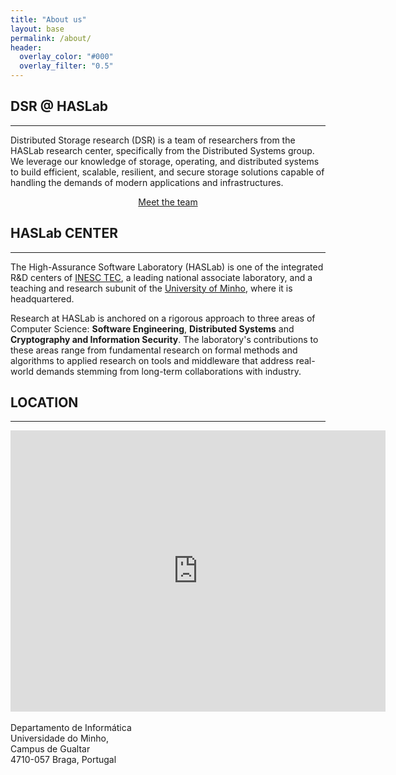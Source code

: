 ```yaml
---
title: "About us"
layout: base
permalink: /about/
header:
  overlay_color: "#000"
  overlay_filter: "0.5"
---
```


<link rel="stylesheet" href="/assets/css/map.css">

<h2>DSR @ HASLab</h2>
<hr>

Distributed Storage research (DSR) is a team of researchers from the HASLab research center, specifically from the Distributed Systems group.
We leverage our knowledge of storage, operating, and distributed systems to build efficient, scalable, resilient, and secure storage solutions capable of handling the demands of modern applications and infrastructures.

<p style="text-align:center">
<a href="/people" class="btn btn--inverse" >Meet the team</a>
</p>

<h2>HASLab CENTER</h2>
<hr>

The High-Assurance Software Laboratory (HASLab) is one of the integrated R&D centers of [INESC TEC](https://www.inesctec.pt/en), a leading national associate laboratory, and a teaching and research subunit of the [University of Minho](https://www.uminho.pt/EN), where it is headquartered.

Research at HASLab is anchored on a rigorous approach to three areas of Computer Science: **Software Engineering**, **Distributed Systems** and **Cryptography and Information Security**. The laboratory's contributions to these areas range from fundamental research on formal methods and algorithms to applied research on tools and middleware that address real-world demands stemming from long-term collaborations with industry.




<h2>LOCATION</h2>
<hr>

<div class="loc-container">

  <div class="loc-map">
    <iframe src="https://www.google.com/maps/embed?pb=!1m18!1m12!1m3!1d2985.357234775264!2d-8.399856823629115!3d41.5615124712784!2m3!1f0!2f0!3f0!3m2!1i1024!2i768!4f13.1!3m3!1m2!1s0xd24fe9d6fe5f6f7%3A0xe2302fe50c3cdeaa!2sDepartamento%20de%20Inform%C3%A1tica!5e0!3m2!1sen!2spt!4v1722698992061!5m2!1sen!2spt" width="600" height="450" style="border:0;" allowfullscreen="" loading="lazy" referrerpolicy="no-referrer-when-downgrade"></iframe>
  </div>
  <div class="loc-address">
    <div class="loc-address-header">
    <i class='fas fa-map-marker-alt' style='font-size:48px;'></i><br>
    Departamento de Informática<br>
    Universidade do Minho,<br>
    Campus de Gualtar<br>
    4710-057 Braga, Portugal
    </div>
  </div>


</div>